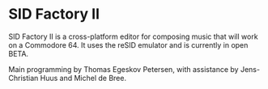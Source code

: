 # SID Factory II

SID Factory II is a cross-platform editor for composing music that will work on a Commodore 64. It uses the reSID emulator and is currently in open BETA.

Main programming by Thomas Egeskov Petersen, with assistance by Jens-Christian Huus and Michel de Bree.
